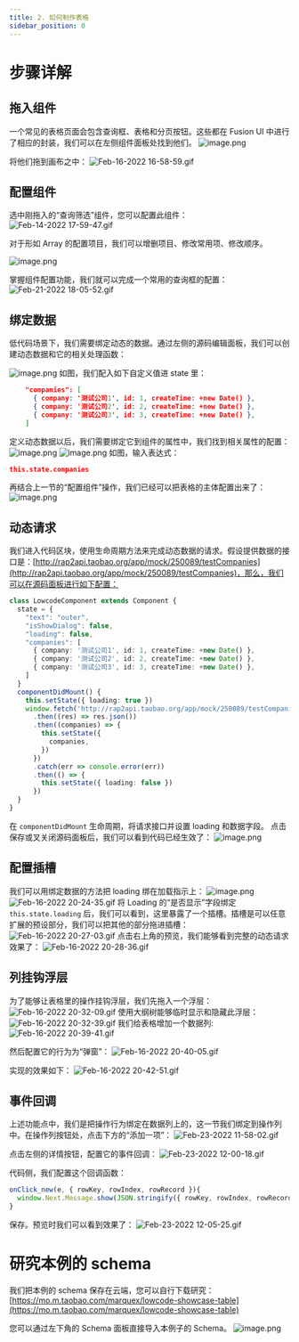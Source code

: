 ```yaml
---
title: 2. 如何制作表格
sidebar_position: 0
---
```

# 步骤详解
## 拖入组件
一个常见的表格页面会包含查询框、表格和分页按钮。这些都在 Fusion UI 中进行了相应的封装，我们可以在左侧组件面板处找到他们。
![image.png](https://cdn.nlark.com/yuque/0/2022/png/242652/1645011856718-ed2aa0b1-0c5c-4ec0-a72b-377bc500faf3.png#clientId=uf61aba9b-3a69-4&crop=0&crop=0&crop=1&crop=1&from=paste&height=824&id=ue90ea461&margin=%5Bobject%20Object%5D&name=image.png&originHeight=1648&originWidth=3032&originalType=binary&ratio=1&rotation=0&showTitle=false&size=963971&status=done&style=stroke&taskId=u3b1dfd98-44b7-4a13-be2a-e0124084288&title=&width=1516)

将他们拖到画布之中：
![Feb-16-2022 16-58-59.gif](https://cdn.nlark.com/yuque/0/2022/gif/242652/1645002115004-4f01eb8d-cf68-4a7c-b0db-bc5aaf2604a3.gif#clientId=uf61aba9b-3a69-4&crop=0&crop=0&crop=1&crop=1&from=paste&height=396&id=uf69dc239&margin=%5Bobject%20Object%5D&name=Feb-16-2022%2016-58-59.gif&originHeight=792&originWidth=1534&originalType=binary&ratio=1&rotation=0&showTitle=false&size=7510570&status=done&style=stroke&taskId=ua6ea2651-6c6c-4762-98cc-cc3ab5734cd&title=&width=767)
## 配置组件

选中刚拖入的“查询筛选”组件，您可以配置此组件：
![Feb-14-2022 17-59-47.gif](https://cdn.nlark.com/yuque/0/2022/gif/242652/1644832912542-4b2e66ae-ba15-4e38-ab79-9f83e413a493.gif#clientId=uec0ffd6f-d4e1-4&crop=0&crop=0&crop=1&crop=1&from=ui&id=u83c491b2&margin=%5Bobject%20Object%5D&name=Feb-14-2022%2017-59-47.gif&originHeight=792&originWidth=1532&originalType=binary&ratio=1&rotation=0&showTitle=false&size=2147213&status=done&style=stroke&taskId=uffd7092e-a247-4f48-b831-aaffe3646f7&title=)

对于形如 Array 的配置项目，我们可以增删项目、修改常用项、修改顺序。

![image.png](https://cdn.nlark.com/yuque/0/2022/png/242652/1645012184644-444d82fa-a226-4784-b0df-92a5a52748bc.png#clientId=uf61aba9b-3a69-4&crop=0&crop=0&crop=1&crop=1&from=paste&height=738&id=uc4ea8ded&margin=%5Bobject%20Object%5D&name=image.png&originHeight=1476&originWidth=3060&originalType=binary&ratio=1&rotation=0&showTitle=false&size=375890&status=done&style=none&taskId=u7a1f43d8-eac4-405e-a3c9-38d3047f452&title=&width=1530)

掌握组件配置功能，我们就可以完成一个常用的查询框的配置：
![Feb-21-2022 18-05-52.gif](https://cdn.nlark.com/yuque/0/2022/gif/242652/1645437973453-1fd1dc10-99ad-4c18-af49-2741bd81c4ae.gif#clientId=u022fc577-71a7-4&crop=0&crop=0&crop=1&crop=1&from=paste&height=395&id=u964ae52f&margin=%5Bobject%20Object%5D&name=Feb-21-2022%2018-05-52.gif&originHeight=790&originWidth=1532&originalType=binary&ratio=1&rotation=0&showTitle=false&size=7210902&status=done&style=stroke&taskId=u9e39c54a-7467-4a96-b716-681cf598f09&title=&width=766)

## 绑定数据

低代码场景下，我们需要绑定动态的数据。通过左侧的源码编辑面板，我们可以创建动态数据和它的相关处理函数：

![image.png](https://cdn.nlark.com/yuque/0/2022/png/242652/1645012532562-596d4a96-908e-4094-836c-974bda61d8a2.png#clientId=uf61aba9b-3a69-4&crop=0&crop=0&crop=1&crop=1&from=paste&height=739&id=ufa7b81f8&margin=%5Bobject%20Object%5D&name=image.png&originHeight=1478&originWidth=2976&originalType=binary&ratio=1&rotation=0&showTitle=false&size=816197&status=done&style=none&taskId=u5ab9656e-26b6-427a-a52e-5e11dbc4a7a&title=&width=1488)
如图，我们配入如下自定义值进 state 里：
```json
    "companies": [
      { company: '测试公司1', id: 1, createTime: +new Date() },
      { company: '测试公司2', id: 2, createTime: +new Date() },
      { company: '测试公司3', id: 3, createTime: +new Date() },
    ]
```
定义动态数据以后，我们需要绑定它到组件的属性中，我们找到相关属性的配置：
![image.png](https://cdn.nlark.com/yuque/0/2022/png/242652/1645012714358-f3f39d5f-1790-4196-9f16-b45f51fa8f28.png#clientId=uf61aba9b-3a69-4&crop=0&crop=0&crop=1&crop=1&from=paste&height=896&id=u1126fd65&margin=%5Bobject%20Object%5D&name=image.png&originHeight=1792&originWidth=3546&originalType=binary&ratio=1&rotation=0&showTitle=false&size=413958&status=done&style=none&taskId=u976689ac-18a1-4f15-9fc2-60681670fc7&title=&width=1773)
![image.png](https://cdn.nlark.com/yuque/0/2022/png/242652/1645012791356-4fed1bea-bec2-4be9-85ea-b366d0acb4ab.png#clientId=uf61aba9b-3a69-4&crop=0&crop=0&crop=1&crop=1&from=paste&height=820&id=ub81b6dc8&margin=%5Bobject%20Object%5D&name=image.png&originHeight=1640&originWidth=3428&originalType=binary&ratio=1&rotation=0&showTitle=false&size=354847&status=done&style=none&taskId=uc645e654-b293-4c18-86da-a6637083e55&title=&width=1714)
如图，输入表达式：
```json
this.state.companies
```
再结合上一节的“配置组件”操作，我们已经可以把表格的主体配置出来了：
![image.png](https://cdn.nlark.com/yuque/0/2022/png/242652/1645013130950-4219cf27-760c-4749-8d4e-013dd53dbc83.png#clientId=uf61aba9b-3a69-4&crop=0&crop=0&crop=1&crop=1&from=paste&height=820&id=u73c837e3&margin=%5Bobject%20Object%5D&name=image.png&originHeight=1640&originWidth=3058&originalType=binary&ratio=1&rotation=0&showTitle=false&size=408420&status=done&style=stroke&taskId=u23f7f045-8077-4e9d-9335-fea3ba54273&title=&width=1529)

## 动态请求

我们进入代码区块，使用生命周期方法来完成动态数据的请求。假设提供数据的接口是：[http://rap2api.taobao.org/app/mock/250089/testCompanies](http://rap2api.taobao.org/app/mock/250089/testCompanies)，那么，我们可以在源码面板进行如下配置：
```typescript
class LowcodeComponent extends Component {
  state = {
    "text": "outer",
    "isShowDialog": false,
    "loading": false,
    "companies": [
      { company: '测试公司1', id: 1, createTime: +new Date() },
      { company: '测试公司2', id: 2, createTime: +new Date() },
      { company: '测试公司3', id: 3, createTime: +new Date() },
    ]
  }
  componentDidMount() {
    this.setState({ loading: true })
    window.fetch('http://rap2api.taobao.org/app/mock/250089/testCompanies')
      .then((res) => res.json())
      .then((companies) => {
        this.setState({
          companies,
        })
      })
      .catch(err => console.error(err))
      .then(() => {
        this.setState({ loading: false })
      })
  }
}
```
在 `componentDidMount` 生命周期，将请求接口并设置 loading 和数据字段。
点击保存或叉关闭源码面板后，我们可以看到代码已经生效了：
![image.png](https://cdn.nlark.com/yuque/0/2022/png/242652/1645013883960-ca217c38-5c40-4ecc-9e05-277098fef16a.png#clientId=uf61aba9b-3a69-4&crop=0&crop=0&crop=1&crop=1&from=paste&height=817&id=u1a3f852b&margin=%5Bobject%20Object%5D&name=image.png&originHeight=1634&originWidth=3058&originalType=binary&ratio=1&rotation=0&showTitle=false&size=427572&status=done&style=stroke&taskId=ubd2291b7-36c3-48c1-b489-9c61f0f6230&title=&width=1529)

## 配置插槽

我们可以用绑定数据的方法把 loading 绑在加载指示上：
![image.png](https://cdn.nlark.com/yuque/0/2022/png/242652/1645014111323-c45f9b9a-77dd-4724-b6ee-78572863a871.png#clientId=uf61aba9b-3a69-4&crop=0&crop=0&crop=1&crop=1&from=paste&height=952&id=u3bdd353b&margin=%5Bobject%20Object%5D&name=image.png&originHeight=1904&originWidth=3170&originalType=binary&ratio=1&rotation=0&showTitle=false&size=503197&status=done&style=none&taskId=u1faed9f0-3c68-4385-8d08-e59e2a1600a&title=&width=1585)
![Feb-16-2022 20-24-35.gif](https://cdn.nlark.com/yuque/0/2022/gif/242652/1645014292272-68e07740-47dc-4c94-8437-beded0b07c63.gif#clientId=uf61aba9b-3a69-4&crop=0&crop=0&crop=1&crop=1&from=paste&height=396&id=u4506fc72&margin=%5Bobject%20Object%5D&name=Feb-16-2022%2020-24-35.gif&originHeight=792&originWidth=1532&originalType=binary&ratio=1&rotation=0&showTitle=false&size=6960677&status=done&style=stroke&taskId=u9fe02184-e6dc-4886-b371-c48ca1e2832&title=&width=766)
将 Loading 的“是否显示”字段绑定 `this.state.loading` 后，我们可以看到，这里暴露了一个插槽。插槽是可以任意扩展的预设部分，我们可以把其他的部分拖进插槽：
![Feb-16-2022 20-27-03.gif](https://cdn.nlark.com/yuque/0/2022/gif/242652/1645014436894-9b975ae6-76cc-412b-829a-fae3605277dc.gif#clientId=uf61aba9b-3a69-4&crop=0&crop=0&crop=1&crop=1&from=paste&height=396&id=u407467ac&margin=%5Bobject%20Object%5D&name=Feb-16-2022%2020-27-03.gif&originHeight=792&originWidth=1528&originalType=binary&ratio=1&rotation=0&showTitle=false&size=3443266&status=done&style=stroke&taskId=u0a091444-8b12-49a0-a57a-bfa758d351a&title=&width=764)
点击右上角的预览，我们能够看到完整的动态请求效果了：
![Feb-16-2022 20-28-36.gif](https://cdn.nlark.com/yuque/0/2022/gif/242652/1645014527841-b621f38f-2c03-40f1-aa41-19293f96b08f.gif#clientId=uf61aba9b-3a69-4&crop=0&crop=0&crop=1&crop=1&from=paste&height=396&id=u6ee6beea&margin=%5Bobject%20Object%5D&name=Feb-16-2022%2020-28-36.gif&originHeight=792&originWidth=1534&originalType=binary&ratio=1&rotation=0&showTitle=false&size=1968612&status=done&style=stroke&taskId=u2bdcee3f-91c5-4cb3-8405-f44f995cc78&title=&width=767)

## 列挂钩浮层

为了能够让表格里的操作挂钩浮层，我们先拖入一个浮层：
![Feb-16-2022 20-32-09.gif](https://cdn.nlark.com/yuque/0/2022/gif/242652/1645014772471-0fce9b50-0f70-492e-bb53-5f875c00f5b4.gif#clientId=uf61aba9b-3a69-4&crop=0&crop=0&crop=1&crop=1&from=paste&height=396&id=u4d33cd05&margin=%5Bobject%20Object%5D&name=Feb-16-2022%2020-32-09.gif&originHeight=792&originWidth=1532&originalType=binary&ratio=1&rotation=0&showTitle=false&size=7475148&status=done&style=stroke&taskId=u9dc26cba-41eb-4fe8-b96f-fe391968861&title=&width=766)
使用大纲树能够临时显示和隐藏此浮层：
![Feb-16-2022 20-32-39.gif](https://cdn.nlark.com/yuque/0/2022/gif/242652/1645014828329-b2de4db6-9032-4280-b886-db17070eea21.gif#clientId=uf61aba9b-3a69-4&crop=0&crop=0&crop=1&crop=1&from=paste&height=396&id=ue27e6676&margin=%5Bobject%20Object%5D&name=Feb-16-2022%2020-32-39.gif&originHeight=792&originWidth=1530&originalType=binary&ratio=1&rotation=0&showTitle=false&size=7335022&status=done&style=stroke&taskId=u73554a5d-5ebe-48d1-a861-426ba8501b1&title=&width=765)
我们给表格增加一个数据列:
![Feb-16-2022 20-39-41.gif](https://cdn.nlark.com/yuque/0/2022/gif/242652/1645015242447-3e019714-4b86-4c10-9bf7-01e19201bf0c.gif#clientId=uf61aba9b-3a69-4&crop=0&crop=0&crop=1&crop=1&from=paste&height=396&id=uc2c35de3&margin=%5Bobject%20Object%5D&name=Feb-16-2022%2020-39-41.gif&originHeight=792&originWidth=1532&originalType=binary&ratio=1&rotation=0&showTitle=false&size=3415710&status=done&style=stroke&taskId=u5aedc5dd-f361-4e45-88b0-be09af09a6a&title=&width=766)

然后配置它的行为为“弹窗”：
![Feb-16-2022 20-40-05.gif](https://cdn.nlark.com/yuque/0/2022/gif/242652/1645015223838-7f180e28-43e0-442b-a47e-ea5ff69d4900.gif#clientId=uf61aba9b-3a69-4&crop=0&crop=0&crop=1&crop=1&from=paste&height=396&id=u80f44f38&margin=%5Bobject%20Object%5D&name=Feb-16-2022%2020-40-05.gif&originHeight=792&originWidth=1532&originalType=binary&ratio=1&rotation=0&showTitle=false&size=7261162&status=done&style=stroke&taskId=u3828503a-ecac-452a-8d20-02e4a46ad02&title=&width=766)

实现的效果如下：
![Feb-16-2022 20-42-51.gif](https://cdn.nlark.com/yuque/0/2022/gif/242652/1645015379808-7d7852b1-5902-42d0-b951-c9c5d8f4c893.gif#clientId=uf61aba9b-3a69-4&crop=0&crop=0&crop=1&crop=1&from=paste&height=396&id=ua2e7ceda&margin=%5Bobject%20Object%5D&name=Feb-16-2022%2020-42-51.gif&originHeight=792&originWidth=1534&originalType=binary&ratio=1&rotation=0&showTitle=false&size=588625&status=done&style=stroke&taskId=uf0466dde-ca4c-41d9-bf42-1ff443d02c5&title=&width=767)

## 事件回调

上述功能点中，我们是把操作行为绑定在数据列上的，这一节我们绑定到操作列中。在操作列按钮处，点击下方的“添加一项”：
![Feb-23-2022 11-58-02.gif](https://cdn.nlark.com/yuque/0/2022/gif/242652/1645588703676-2a36cab4-52f4-4f31-9018-d56b41a55283.gif#clientId=u74bf469f-47f0-4&crop=0&crop=0&crop=1&crop=1&from=paste&height=395&id=u18d8ea0b&margin=%5Bobject%20Object%5D&name=Feb-23-2022%2011-58-02.gif&originHeight=790&originWidth=1534&originalType=binary&ratio=1&rotation=0&showTitle=false&size=8440133&status=done&style=stroke&taskId=u73e25800-c0fa-486b-9b68-4df7db9b9f1&title=&width=767)

点击左侧的详情按钮，配置它的事件回调：
![Feb-23-2022 12-00-18.gif](https://cdn.nlark.com/yuque/0/2022/gif/242652/1645588832183-7ed0f06b-731d-4bd8-b934-723de43a8b42.gif#clientId=u74bf469f-47f0-4&crop=0&crop=0&crop=1&crop=1&from=paste&height=395&id=u59505da7&margin=%5Bobject%20Object%5D&name=Feb-23-2022%2012-00-18.gif&originHeight=790&originWidth=1534&originalType=binary&ratio=1&rotation=0&showTitle=false&size=9047220&status=done&style=stroke&taskId=ub8ab1b4e-4195-426f-b792-fc8bf91d142&title=&width=767)

代码侧，我们配置这个回调函数：
```javascript
onClick_new(e, { rowKey, rowIndex, rowRecord }){
  window.Next.Message.show(JSON.stringify({ rowKey, rowIndex, rowRecord }))
}
```
保存。预览时我们可以看到效果了：
![Feb-23-2022 12-05-25.gif](https://cdn.nlark.com/yuque/0/2022/gif/242652/1645589138764-d6514256-2a1f-4127-9591-747b4808848e.gif#clientId=u74bf469f-47f0-4&crop=0&crop=0&crop=1&crop=1&from=paste&height=395&id=u9f09d078&margin=%5Bobject%20Object%5D&name=Feb-23-2022%2012-05-25.gif&originHeight=790&originWidth=1532&originalType=binary&ratio=1&rotation=0&showTitle=false&size=2238638&status=done&style=stroke&taskId=u460c90f3-d692-45f9-9028-cf45d4cea98&title=&width=766)
# 研究本例的 schema

我们把本例的 schema 保存在云端，您可以自行下载研究：[https://mo.m.taobao.com/marquex/lowcode-showcase-table](https://mo.m.taobao.com/marquex/lowcode-showcase-table)

您可以通过左下角的 Schema 面板直接导入本例子的 Schema。
![image.png](https://cdn.nlark.com/yuque/0/2022/png/242652/1645589288482-0ce8ea2f-c4e1-4956-be9c-143c9b71654b.png#clientId=u74bf469f-47f0-4&crop=0&crop=0&crop=1&crop=1&from=paste&height=810&id=u713729c6&margin=%5Bobject%20Object%5D&name=image.png&originHeight=1620&originWidth=3054&originalType=binary&ratio=1&rotation=0&showTitle=false&size=1074154&status=done&style=stroke&taskId=u783f33a5-241d-43ec-8b46-8385b733810&title=&width=1527)
